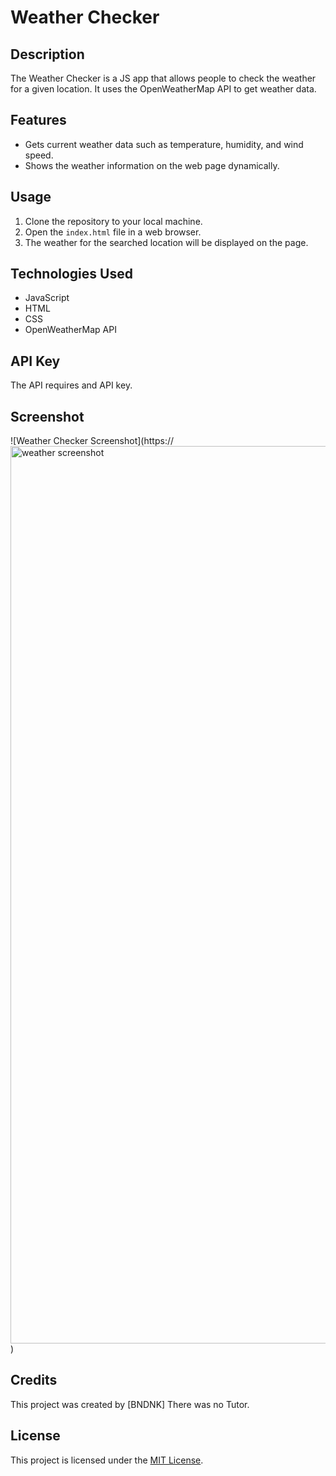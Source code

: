 # Weather Checker



## Description

The Weather Checker is a JS app that allows people to check the  weather for a given location. It uses the OpenWeatherMap API to get weather data.

## Features

- Gets current weather data such as temperature, humidity, and wind speed.
- Shows the weather information on the web page dynamically.

## Usage

1. Clone the repository to your local machine.
2. Open the `index.html` file in a web browser.
3. The weather  for the searched location will be displayed on the page.

## Technologies Used

- JavaScript
- HTML
- CSS
- OpenWeatherMap API

## API Key
The API requires and API key.

## Screenshot

![Weather Checker Screenshot](https://<img width="1436" alt="weather screenshot" src="https://github.com/BNDNK/myproject/assets/112815598/67336d5c-c6a4-41a7-9bd4-843e1b916525">
)

## Credits

This project was created by [BNDNK]
There was no Tutor.

## License

This project is licensed under the [MIT License](LICENSE).
